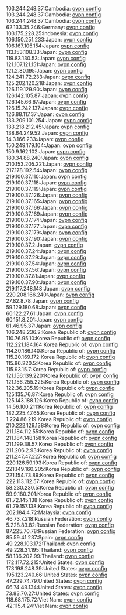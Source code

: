 103.244.248.37:Cambodia: [ovpn config](vpn/103_244_248_37.ovpn)  
103.244.248.37:Cambodia: [ovpn config](vpn/103_244_248_37.ovpn)  
103.244.248.37:Cambodia: [ovpn config](vpn/103_244_248_37.ovpn)  
62.133.35.246:Germany: [ovpn config](vpn/62_133_35_246.ovpn)  
103.175.228.25:Indonesia: [ovpn config](vpn/103_175_228_25.ovpn)  
106.150.251.233:Japan: [ovpn config](vpn/106_150_251_233.ovpn)  
106.167.105.154:Japan: [ovpn config](vpn/106_167_105_154.ovpn)  
113.153.108.33:Japan: [ovpn config](vpn/113_153_108_33.ovpn)  
119.83.130.53:Japan: [ovpn config](vpn/119_83_130_53.ovpn)  
121.107.121.151:Japan: [ovpn config](vpn/121_107_121_151.ovpn)  
121.2.80.195:Japan: [ovpn config](vpn/121_2_80_195.ovpn)  
124.241.72.233:Japan: [ovpn config](vpn/124_241_72_233.ovpn)  
125.202.120.218:Japan: [ovpn config](vpn/125_202_120_218.ovpn)  
126.119.129.90:Japan: [ovpn config](vpn/126_119_129_90.ovpn)  
126.142.105.87:Japan: [ovpn config](vpn/126_142_105_87.ovpn)  
126.145.66.67:Japan: [ovpn config](vpn/126_145_66_67.ovpn)  
126.15.242.137:Japan: [ovpn config](vpn/126_15_242_137.ovpn)  
126.88.117.37:Japan: [ovpn config](vpn/126_88_117_37.ovpn)  
133.209.101.254:Japan: [ovpn config](vpn/133_209_101_254.ovpn)  
133.218.212.45:Japan: [ovpn config](vpn/133_218_212_45.ovpn)  
138.64.249.52:Japan: [ovpn config](vpn/138_64_249_52.ovpn)  
14.3.166.233:Japan: [ovpn config](vpn/14_3_166_233.ovpn)  
150.249.179.104:Japan: [ovpn config](vpn/150_249_179_104.ovpn)  
150.9.162.102:Japan: [ovpn config](vpn/150_9_162_102.ovpn)  
180.34.88.240:Japan: [ovpn config](vpn/180_34_88_240.ovpn)  
210.153.205.221:Japan: [ovpn config](vpn/210_153_205_221.ovpn)  
217.178.192.54:Japan: [ovpn config](vpn/217_178_192_54.ovpn)  
219.100.37.110:Japan: [ovpn config](vpn/219_100_37_110.ovpn)  
219.100.37.118:Japan: [ovpn config](vpn/219_100_37_118.ovpn)  
219.100.37.119:Japan: [ovpn config](vpn/219_100_37_119.ovpn)  
219.100.37.126:Japan: [ovpn config](vpn/219_100_37_126.ovpn)  
219.100.37.165:Japan: [ovpn config](vpn/219_100_37_165.ovpn)  
219.100.37.166:Japan: [ovpn config](vpn/219_100_37_166.ovpn)  
219.100.37.169:Japan: [ovpn config](vpn/219_100_37_169.ovpn)  
219.100.37.174:Japan: [ovpn config](vpn/219_100_37_174.ovpn)  
219.100.37.177:Japan: [ovpn config](vpn/219_100_37_177.ovpn)  
219.100.37.179:Japan: [ovpn config](vpn/219_100_37_179.ovpn)  
219.100.37.190:Japan: [ovpn config](vpn/219_100_37_190.ovpn)  
219.100.37.2:Japan: [ovpn config](vpn/219_100_37_2.ovpn)  
219.100.37.24:Japan: [ovpn config](vpn/219_100_37_24.ovpn)  
219.100.37.29:Japan: [ovpn config](vpn/219_100_37_29.ovpn)  
219.100.37.54:Japan: [ovpn config](vpn/219_100_37_54.ovpn)  
219.100.37.56:Japan: [ovpn config](vpn/219_100_37_56.ovpn)  
219.100.37.81:Japan: [ovpn config](vpn/219_100_37_81.ovpn)  
219.100.37.90:Japan: [ovpn config](vpn/219_100_37_90.ovpn)  
219.117.248.148:Japan: [ovpn config](vpn/219_117_248_148.ovpn)  
220.208.166.240:Japan: [ovpn config](vpn/220_208_166_240.ovpn)  
27.82.8.78:Japan: [ovpn config](vpn/27_82_8_78.ovpn)  
59.129.180.68:Japan: [ovpn config](vpn/59_129_180_68.ovpn)  
60.122.27.61:Japan: [ovpn config](vpn/60_122_27_61.ovpn)  
60.151.8.201:Japan: [ovpn config](vpn/60_151_8_201.ovpn)  
61.46.95.37:Japan: [ovpn config](vpn/61_46_95_37.ovpn)  
106.248.236.2:Korea Republic of: [ovpn config](vpn/106_248_236_2.ovpn)  
110.76.95.10:Korea Republic of: [ovpn config](vpn/110_76_95_10.ovpn)  
112.221.184.164:Korea Republic of: [ovpn config](vpn/112_221_184_164.ovpn)  
114.30.186.140:Korea Republic of: [ovpn config](vpn/114_30_186_140.ovpn)  
115.20.169.172:Korea Republic of: [ovpn config](vpn/115_20_169_172.ovpn)  
115.86.220.5:Korea Republic of: [ovpn config](vpn/115_86_220_5.ovpn)  
115.93.15.7:Korea Republic of: [ovpn config](vpn/115_93_15_7.ovpn)  
121.156.139.220:Korea Republic of: [ovpn config](vpn/121_156_139_220.ovpn)  
121.156.255.225:Korea Republic of: [ovpn config](vpn/121_156_255_225.ovpn)  
122.36.205.19:Korea Republic of: [ovpn config](vpn/122_36_205_19.ovpn)  
125.135.76.87:Korea Republic of: [ovpn config](vpn/125_135_76_87.ovpn)  
125.143.188.126:Korea Republic of: [ovpn config](vpn/125_143_188_126.ovpn)  
14.56.100.211:Korea Republic of: [ovpn config](vpn/14_56_100_211.ovpn)  
182.225.47.65:Korea Republic of: [ovpn config](vpn/182_225_47_65.ovpn)  
1.224.86.219:Korea Republic of: [ovpn config](vpn/1_224_86_219.ovpn)  
210.222.129.138:Korea Republic of: [ovpn config](vpn/210_222_129_138.ovpn)  
211.184.112.55:Korea Republic of: [ovpn config](vpn/211_184_112_55.ovpn)  
211.184.148.158:Korea Republic of: [ovpn config](vpn/211_184_148_158.ovpn)  
211.199.38.57:Korea Republic of: [ovpn config](vpn/211_199_38_57.ovpn)  
211.206.2.93:Korea Republic of: [ovpn config](vpn/211_206_2_93.ovpn)  
211.247.47.227:Korea Republic of: [ovpn config](vpn/211_247_47_227.ovpn)  
220.126.59.193:Korea Republic of: [ovpn config](vpn/220_126_59_193.ovpn)  
221.149.160.205:Korea Republic of: [ovpn config](vpn/221_149_160_205.ovpn)  
221.154.73.89:Korea Republic of: [ovpn config](vpn/221_154_73_89.ovpn)  
222.113.112.57:Korea Republic of: [ovpn config](vpn/222_113_112_57.ovpn)  
58.230.230.5:Korea Republic of: [ovpn config](vpn/58_230_230_5.ovpn)  
59.9.180.201:Korea Republic of: [ovpn config](vpn/59_9_180_201.ovpn)  
61.72.145.138:Korea Republic of: [ovpn config](vpn/61_72_145_138.ovpn)  
61.79.157.138:Korea Republic of: [ovpn config](vpn/61_79_157_138.ovpn)  
202.184.4.72:Malaysia: [ovpn config](vpn/202_184_4_72.ovpn)  
46.73.7.218:Russian Federation: [ovpn config](vpn/46_73_7_218.ovpn)  
5.228.83.82:Russian Federation: [ovpn config](vpn/5_228_83_82.ovpn)  
87.225.70.78:Russian Federation: [ovpn config](vpn/87_225_70_78.ovpn)  
85.59.41.237:Spain: [ovpn config](vpn/85_59_41_237.ovpn)  
49.228.103.172:Thailand: [ovpn config](vpn/49_228_103_172.ovpn)  
49.228.31.195:Thailand: [ovpn config](vpn/49_228_31_195.ovpn)  
58.136.202.99:Thailand: [ovpn config](vpn/58_136_202_99.ovpn)  
172.117.72.215:United States: [ovpn config](vpn/172_117_72_215.ovpn)  
173.198.248.39:United States: [ovpn config](vpn/173_198_248_39.ovpn)  
195.123.240.66:United States: [ovpn config](vpn/195_123_240_66.ovpn)  
47.229.74.79:United States: [ovpn config](vpn/47_229_74_79.ovpn)  
66.74.49.134:United States: [ovpn config](vpn/66_74_49_134.ovpn)  
73.83.70.27:United States: [ovpn config](vpn/73_83_70_27.ovpn)  
118.68.175.72:Viet Nam: [ovpn config](vpn/118_68_175_72.ovpn)  
42.115.4.24:Viet Nam: [ovpn config](vpn/42_115_4_24.ovpn)  
